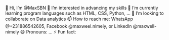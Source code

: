 👋 Hi, I’m @MaxSBN
👀 I’m interested in advancing my skills
🌱 I’m currently learning program languages such as HTML, CSS, Python, …
💞️ I’m looking to collaborate on Data analytics
📫 How to reach me: WhatsApp @+231886542605, Facebook @maxweel.nimely, or LinkedIn @maxwell-nimely
😄 Pronouns: …
⚡ Fun fact: 
<!---
MaxSBN/MaxSBN is a ✨ special ✨ repository because its `README.md` (this file) appears on your GitHub profile.
You can click the Preview link to take a look at your changes.
--->
